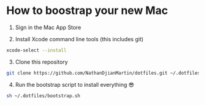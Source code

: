 # How to boostrap your new Mac

1. Sign in the Mac App Store

2. Install Xcode command line tools (this includes git)

```bash
xcode-select --install
```

3. Clone this repository

```bash
git clone https://github.com/NathanDjianMartin/dotfiles.git ~/.dotfiles
```

4. Run the bootstrap script to install everything 😎

```bash
sh ~/.dotfiles/bootstrap.sh
```
